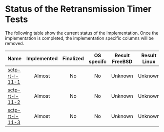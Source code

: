 # Status of the Retransmission Timer Tests

The following table show the current status of the Implementation. Once the implementation is completed, the implementation specific columns will be removed.

| Name                                | Implemented | Finalized | OS specifc | Result FreeBSD | Result Linux |
|:------------------------------------|:-----------:|:---------:|:----------:|:--------------:|:------------:|
|[sctp-rt-i-11-1](sctp-rt-i-11-1.pkt) | Almost      | No        | No         | Unknown        | Unknown      |
|[sctp-rt-i-11-2](sctp-rt-i-11-2.pkt) | Almost      | No        | No         | Unknown        | Unknown      |
|[sctp-rt-i-11-3](sctp-rt-i-11-3.pkt) | Almost      | No        | No         | Unknown        | Unknown      |
